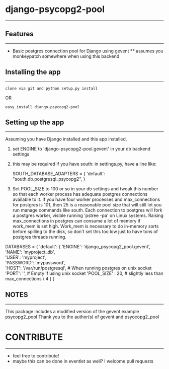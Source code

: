 # django-psycopg2-pool
--------------------

## Features
-----------

* Basic postgres connection pool for Django using gevent
** assumes you monkeypatch somewhere when using this backend

## Installing the app
----------------------
    clone via git and python setup.py install
   
OR

    easy_install django-psycopg2-pool

## Setting up the app
----------------------

Assuming you have Django installed and this app installed,

1. set ENGINE to 'django-psycopg2-pool.gevent' in your db backend settings
2. this may be required if you have south: in settings.py, have a line like:

    SOUTH_DATABASE_ADAPTERS = {
        'default': "south.db.postgresql_psycopg2",
    }

3. Set POOL_SIZE to 100 or so in your db settings and tweak this number so that each worker process has adequate postgres connections available to it.  If you have four worker processes and max_connections for postgres is 101, then 25 is a reasonable pool size that will still let you run manage commands like south.  Each connection to postgres will fork a postgres worker, visible running 'pstree -pa' on Linux systems.  Raising max_connections in postgres can consume a lot of memory if work_mem is set high.  Work_mem is necessary to do in-memory sorts before spilling to the disk, so don't set this too low just to have tons of postgres threads running.

DATABASES = {
    'default': {
        'ENGINE': 'django_psycopg2_pool.gevent', 
        'NAME': 'myproject_db',                  
        'USER': 'myproject',                    
        'PASSWORD': 'mypassword',                
        'HOST': '/var/run/postgresql',           # When running postgres on unix socket
        'PORT': '',                              # Empty if using unix socket
        'POOL_SIZE' : 20,                        # slightly less than max_connections / 4
    }
}

## NOTES
---------
This package includes a modified version of the gevent example psycopg2_pool
Thank you to the author(s) of gevent and psyocopg2_pool

# CONTRIBUTE
-----------
* feel free to contribute!
* maybe this can be done in eventlet as well? I welcome pull requests


